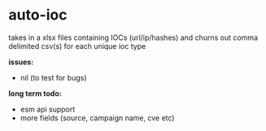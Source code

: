 # auto-ioc

takes in a xlsx files containing IOCs (url/ip/hashes) and churns out comma delimited csv(s) for each unique ioc type

**issues:**

* nil (to test for bugs)

**long term todo:**

* esm api support
* more fields (source, campaign name, cve etc)
